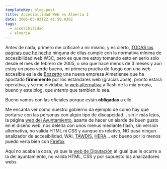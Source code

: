 ```yaml
---
templateKey: blog-post
title: Accesibilidad Web en Almeria I
date: 2005-05-03T22:41:50.020Z
tags:
  - accesibilidad
  - almeria
---
```

Antes de nada, primero me criticaré a mi mismo, y es cierto, [TODAS las paginas que he hecho](http://www.javiermaties.com/html/trabajos.php) ninguna de ellas cumple con la normativa mí­nima de accesibilidad web W3C, pero es que me estoy tomando esto en serio solo desde el mes de febrero de 2005, o sea que hace menos de 3 meses y aun estoy un poco verde bueno, mi primera prueba de fuego con una web accesible es la de [Bozzetto](http://www.javiermaties.com/bozzetto) una nueva empresa Almeriense que ha apostado **firmemente** por los estandares web (gracias Jose), pronto estará operativa, y se me olvidaba, la [web alternativa](http://www.javiermaties.com/html) a flash de la mia propia, bueno y este blog, que *intento* que tambien lo sea.

Bueno vamos con las oficiales porque están **obligadas** a ello

Me encanta ver como nuestro gobierno da ejemplo de como hay que portarse con las personas con alg­ún tipo de discapcidad… sin ir más lejos, la página [web del Ayuntamiento](http://www.aytoalmeria.es/), aparte de hacer un alarde de buen gusto en el diseño web, nos deleita con unos menus mediante flash, sin versi­ón alternativa, no valida HTML ni CSS y aunque es relativo, NO pasa ningun analizador de accesibilidad, WAI, [TAWDIS](http://www.tawdis.net/), [HERA](http://www.sidar.org/)… etc bueno por lo menos puedo verla bien con [Firefox](http://www.mozilla.org/products/firefox/) 

Aquí­ no acaba la cosa, ya que la [web de Diputaci­ón](http://www.dipalme.org/) al igual que le ocurre a la del ayuntamiento, no valida HTML, CSS y por supuesto los analizadores webs